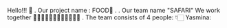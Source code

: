 Hello!!! 🗽
.
Our project name : FOOD🍔
.
.
Our team name "SAFARI"
We work together 👩🏻‍💻👨🏻‍💻👨🏻‍💻👨🏻‍💻
.
The team consists of 4 people: 👇🏻
Yasmina: 
